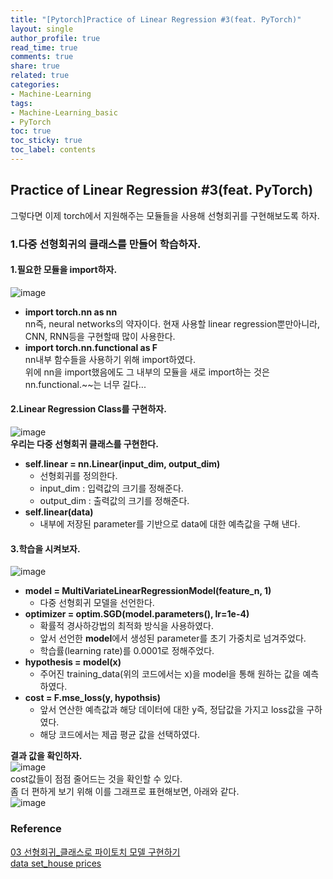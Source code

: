 ```yaml
---
title: "[Pytorch]Practice of Linear Regression #3(feat. PyTorch)"
layout: single
author_profile: true
read_time: true
comments: true
share: true
related: true
categories:
- Machine-Learning
tags:
- Machine-Learning_basic
- PyTorch
toc: true
toc_sticky: true
toc_label: contents
---
```


## Practice of Linear Regression #3(feat. PyTorch)   
    
그렇다면 이제 torch에서 지원해주는 모듈들을 사용해 선형회귀를 구현해보도록 하자.   
### 1.다중 선형회귀의 클래스를 만들어 학습하자.
#### 1.필요한 모듈을 import하자.   
![image](https://user-images.githubusercontent.com/68745983/105374900-88a8d280-5c4b-11eb-8486-a2909eb26cd9.png)   
* **import torch.nn as nn**   
	nn즉, neural networks의 약자이다. 현재 사용할 linear regression뿐만아니라, CNN, RNN등을 구현할때 많이 사용한다.   
* **import torch.nn.functional as F**   
	nn내부 함수들을 사용하기 위해 import하였다.  
    위에 nn을 import했음에도 그 내부의 모듈을 새로 import하는 것은 nn.functional.~~는 너무 길다...    
    
    
#### 2.Linear Regression Class를 구현하자.   
![image](https://user-images.githubusercontent.com/68745983/105375902-83985300-5c4c-11eb-9c0c-a2b5912f3be4.png)  
**우리는 다중 선형회귀 클래스를 구현한다.**   

* **self.linear = nn.Linear(input_dim, output_dim)**   
	- 선형회귀를 정의한다.
	- input_dim : 입력값의 크기를 정해준다.   
	- output_dim : 출력값의 크기를 정해준다.   
* **self.linear(data)**   
	- 내부에 저장된 parameter를 기반으로 data에 대한 예측값을 구해 낸다.   

#### 3.학습을 시켜보자.   
![image](https://user-images.githubusercontent.com/68745983/105377019-b42cbc80-5c4d-11eb-91ce-32cfe5582ffc.png)
* **model = MultiVariateLinearRegressionModel(feature_n, 1)**   
	- 다중 선형회귀 모델을 선언한다.  
* **optimizer = optim.SGD(model.parameters(), lr=1e-4)**   
	- 확률적 경사하강법의 최적화 방식을 사용하였다.   
    - 앞서 선언한 **model**에서 생성된 parameter를 초기 가중치로 넘겨주었다.   
    - 학습률(learning rate)를 0.0001로 정해주었다.  
* **hypothesis = model(x)**   
	- 주어진 training_data(위의 코드에서는 x)을 model을 통해 원하는 값을 예측하였다.   
* **cost = F.mse_loss(y, hypothsis)**  
	- 앞서 연산한 예측값과 해당 데이터에 대한 y즉, 정답값을 가지고 loss값을 구하였다.   
    - 해당 코드에서는 제곱 평균 값을 선택하였다.  

**결과 값을 확인하자.**  
![image](https://user-images.githubusercontent.com/68745983/105378112-d246ec80-5c4e-11eb-9c8b-fc4ec86340ac.png)   
cost값들이 점점 줄어드는 것을 확인할 수 있다.  
좀 더 편하게 보기 위해 이를 그래프로 표현해보면, 아래와 같다.   
![image](https://user-images.githubusercontent.com/68745983/105378245-fa365000-5c4e-11eb-980c-9b6049a57733.png)   


###  Reference   
[03 선형회귀_클래스로 파이토치 모델 구현하기](https://wikidocs.net/60036)   
[data set_house prices](https://www.kaggle.com/c/house-prices-advanced-regression-techniques)
